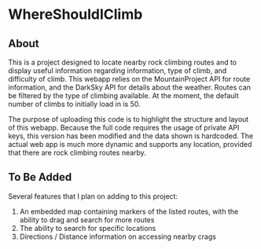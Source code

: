 # WhereShouldIClimb

## About

This is a project designed to locate nearby rock climbing routes and to display useful information regarding information, type of climb, and difficulty of climb. This webapp relies on the MountainProject API for route information, and the DarkSky API for details about the weather. Routes can be filtered by the type of climbing available. At the moment, the default number of climbs to initially load in is 50. 

The purpose of uploading this code is to highlight the structure and layout of this webapp. Because the full code requires the usage of private API keys, this version has been modified and the data shown is hardcoded. The actual web app is much more dynamic and supports any location, provided that there are rock climbing routes nearby.

## To Be Added

Several features that I plan on adding to this project:
1. An embedded map containing markers of the listed routes, with the ability to drag and search for more routes
2. The ability to search for specific locations
3. Directions / Distance information on accessing nearby crags




